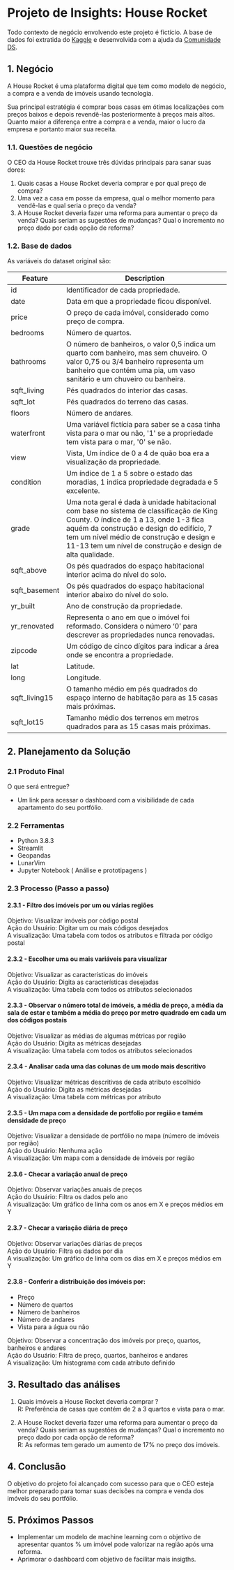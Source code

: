 # Projeto de Insights: House Rocket

Todo contexto de negócio envolvendo este projeto é fictício. A base de dados foi extratida do [Kaggle](https://www.kaggle.com/datasets/harlfoxem/housesalesprediction) e desenvolvida com a ajuda da [Comunidade DS](https://www.comunidadedatascience.com/).

## 1. Negócio

A House Rocket é uma plataforma digital que tem como modelo de negócio, a compra e a venda de imóveis usando tecnologia.

Sua principal estratégia é comprar boas casas em ótimas localizações com preços baixos e depois revendê-las posteriormente à preços mais altos. Quanto maior a diferença entre a compra e a venda, maior o lucro da empresa e portanto maior sua receita.

### 1.1. Questões de negócio

O CEO da House Rocket trouxe três dúvidas principais para sanar suas dores:

1. Quais casas a House Rocket deveria comprar e por qual preço de compra?
2. Uma vez a casa em posse da empresa, qual o melhor momento para vendê-las e qual seria o preço da venda?
3. A House Rocket deveria fazer uma reforma para aumentar o preço da venda? Quais seriam as sugestões de mudanças? Qual o incremento no preço dado por cada opção de reforma?

### 1.2. Base de dados

As variáveis do dataset original são:

Feature | Description
------------ | -------------
|id | Identificador de cada propriedade.|
|date | Data em que a propriedade ficou disponível.|
|price | O preço de cada imóvel, considerado como preço de compra.|
|bedrooms | Número de quartos.|
|bathrooms | O número de banheiros, o valor 0,5 indica um quarto com banheiro, mas sem chuveiro. O valor 0,75 ou 3/4 banheiro representa um banheiro que contém uma pia, um vaso sanitário e um chuveiro ou banheira.|
|sqft_living | Pés quadrados do interior das casas.|
|sqft_lot | Pés quadrados do terreno das casas.|
|floors | Número de andares.|
|waterfront | Uma variável fictícia para saber se a casa tinha vista para o mar ou não, '1' se a propriedade tem vista para o mar, '0' se não.|
|view | Vista, Um índice de 0 a 4 de quão boa era a visualização da propriedade.|
|condition | Um índice de 1 a 5 sobre o estado das moradias, 1 indica propriedade degradada e 5 excelente.|
|grade | Uma nota geral é dada à unidade habitacional com base no sistema de classificação de King County. O índice de 1 a 13, onde 1-3 fica aquém da construção e design do edifício, 7 tem um nível médio de construção e design e 11-13 tem um nível de construção e design de alta qualidade.|
|sqft_above | Os pés quadrados do espaço habitacional interior acima do nível do solo.|
|sqft_basement | Os pés quadrados do espaço habitacional interior abaixo do nível do solo.|
|yr_built | Ano de construção da propriedade.|
|yr_renovated | Representa o ano em que o imóvel foi reformado. Considera o número ‘0’ para descrever as propriedades nunca renovadas.|
|zipcode | Um código de cinco dígitos para indicar a área onde se encontra a propriedade.|
|lat | Latitude.|
|long | Longitude.|
|sqft_living15 | O tamanho médio em pés quadrados do espaço interno de habitação para as 15 casas mais próximas.|
|sqft_lot15 | Tamanho médio dos terrenos em metros quadrados para as 15 casas mais próximas.|


## 2. Planejamento da Solução

### 2.1 Produto Final
O que será entregue?

- Um link para acessar o dashboard com a visibilidade de cada apartamento do seu portfólio.

### 2.2 Ferramentas

- Python 3.8.3
- Streamlit
- Geopandas
- LunarVim
- Jupyter Notebook ( Análise e prototipagens )

### 2.3 Processo (Passo a passo)

#### 2.3.1 - Filtro dos imóveis por um ou várias regiões

Objetivo: Visualizar imóveis por código postal<br>
Ação do Usuário: Digitar um ou mais códigos desejados<br>
A visualização: Uma tabela com todos os atributos e filtrada por código postal

#### 2.3.2 - Escolher uma ou mais variáveis para visualizar

Objetivo: Visualizar as características do imóveis<br>
Ação do Usuário: Digita as características desejadas<br>
A visualização: Uma tabela com todos os atributos selecionados

#### 2.3.3 - Observar o número total de imóveis, a média de preço, a média da sala de estar e também a média do preço por metro quadrado em cada um dos códigos postais

Objetivo: Visualizar as médias de algumas métricas por região<br>
Ação do Usuário: Digita as métricas desejadas<br>
A visualização: Uma tabela com todos os atributos selecionados

#### 2.3.4 - Analisar cada uma das colunas de um modo mais descritivo

Objetivo: Visualizar métricas descritivas de cada atributo escolhido<br>
Ação do Usuário: Digita as métricas desejadas<br>
A visualização: Uma tabela com métricas por atributo

#### 2.3.5 - Um mapa com a densidade de portfolio por região e tamém densidade de preço

Objetivo: Visualizar a densidade de portfólio no mapa (número de imóveis por região)<br>
Ação do Usuário: Nenhuma ação<br>
A visualização: Um mapa com a densidade de imóveis por região

#### 2.3.6 - Checar a variação anual de preço

Objetivo: Observar variações anuais de preços<br>
Ação do Usuário: Filtra os dados pelo ano<br>
A visualização: Um gráfico de linha com os anos em X e preços médios em Y

#### 2.3.7 - Checar a variação diária de preço

Objetivo: Observar variações diárias de preços<br>
Ação do Usuário: Filtra os dados por dia<br>
A visualização: Um gráfico de linha com os dias em X e preços médios em Y<br>

#### 2.3.8 - Conferir a distribuição dos imóveis por:
- Preço
- Número de quartos
- Número de banheiros
- Número de andares
- Vista para a água ou não

Objetivo: Observar a concentração dos imóveis por preço, quartos, banheiros e andares<br>
Ação do Usuário: Filtra de preço, quartos, banheiros e andares<br>
A visualização: Um histograma com cada atributo definido
	
## 3. Resultado das análises

1. Quais imóveis a House Rocket deveria comprar ?<br>
R: Preferência de casas que contém de 2 a 3 quartos e vista para o mar.

2. A House Rocket deveria fazer uma reforma para aumentar o preço da venda? Quais seriam as sugestões de mudanças? Qual o incremento no preço dado por cada opção de reforma?<br>
R: As reformas tem gerado um aumento de 17% no preço dos imóveis.

## 4. Conclusão

O objetivo do projeto foi alcançado com sucesso para que o CEO esteja melhor preparado para tomar suas decisões na compra e venda dos imóveis do seu portfólio.

## 5. Próximos Passos

- Implementar um modelo de machine learning com o objetivo de apresentar quantos % um imóvel pode valorizar na região após uma reforma.
- Aprimorar o dashboard com objetivo de facilitar mais insigths.
